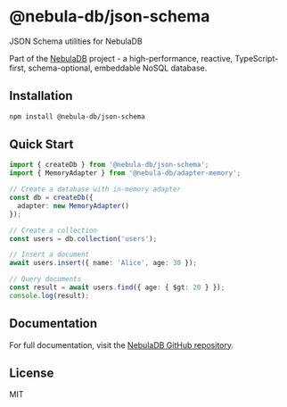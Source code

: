 # @nebula-db/json-schema

JSON Schema utilities for NebulaDB

Part of the [NebulaDB](https://github.com/Nom-nom-hub/NebulaDB) project - a high-performance, reactive, TypeScript-first, schema-optional, embeddable NoSQL database.

## Installation

```bash
npm install @nebula-db/json-schema
```

## Quick Start

```typescript
import { createDb } from '@nebula-db/json-schema';
import { MemoryAdapter } from '@nebula-db/adapter-memory';

// Create a database with in-memory adapter
const db = createDb({
  adapter: new MemoryAdapter()
});

// Create a collection
const users = db.collection('users');

// Insert a document
await users.insert({ name: 'Alice', age: 30 });

// Query documents
const result = await users.find({ age: { $gt: 20 } });
console.log(result);
```

## Documentation

For full documentation, visit the [NebulaDB GitHub repository](https://github.com/Nom-nom-hub/NebulaDB).

## License

MIT
